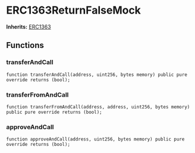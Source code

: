 # ERC1363ReturnFalseMock
**Inherits:**
[ERC1363](/lib/openzeppelin-contracts/contracts/token/ERC20/extensions/ERC1363.sol/abstract.ERC1363.md)


## Functions
### transferAndCall


```solidity
function transferAndCall(address, uint256, bytes memory) public pure override returns (bool);
```

### transferFromAndCall


```solidity
function transferFromAndCall(address, address, uint256, bytes memory) public pure override returns (bool);
```

### approveAndCall


```solidity
function approveAndCall(address, uint256, bytes memory) public pure override returns (bool);
```

